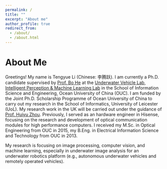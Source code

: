 ```yaml
---
permalink: /
title: ""
excerpt: "About me"
author_profile: true
redirect_from: 
  - /about/
  - /about.html
---
```


About Me
======
Greetings! My name is Tengyue Li (Chinese: 李腾跃). I am currently a Ph.D. candidate supervised by [Prof. Bo He](http://it.ouc.edu.cn/2019/0529/c16095a248941/page.htm) at the [Underwater Vehicle Lab, Intelligent Perception & Machine Learning Lab](http://www.ouc-uvl.org/) in the School of Information Science and Engineering, Ocean University of China (OUC). I am funded by the Joint Ph.D. Scholarship Programme of Ocean University of China to carry out my research in the School of Informatics, University of Leicester (UoL). My research work in the UK will be carried out under the guidance of [Prof. Huiyu Zhou](https://www2.le.ac.uk/departments/informatics/people/huiyu-zhou). Previously, I served as an hardware engineer in Hisense, focusing on the research and development of optical communication modules for high performance computers. I received my M.Sc. in Optical Engineering from OUC in 2015, my B.Eng. in Electrical Information Science and Technology from OUC in 2013. 

My research is focusing on image processing, computer vision, and machine learning, especially in underwater image analysis for an underwater robotics platform (e.g., autonomous underwater vehicles and remotely operated vehicles).

